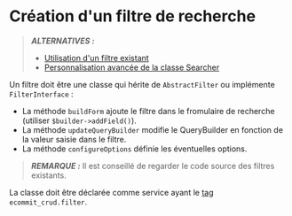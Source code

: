 # Création d'un filtre de recherche

> **_ALTERNATIVES :_**
>   
> * [Utilisation d'un filtre existant](../references/filters.md)
> * [Personnalisation avancée de la classe Searcher](../cookbook/advanced-searcher.md)


Un filtre doit être une classe qui hérite de `AbstractFilter` ou implémente `FilterInterface` :
* La méthode `buildForm` ajoute le filtre dans le fromulaire de recherche (utiliser `$builder->addField()`).
* La méthode `updateQueryBuilder` modifie le QueryBuilder en fonction de la valeur saisie dans le filtre.
* La méthode `configureOptions` définie les éventuelles options.

> **_REMARQUE :_** Il est conseillé de regarder le code source des filtres existants.


La classe doit être déclarée comme service ayant le [tag](https://symfony.com/doc/current/service_container/tags.html) `ecommit_crud.filter`.
